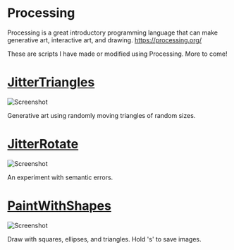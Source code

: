 # Processing
Processing is a great introductory programming language that can make generative art, interactive art, and drawing.  https://processing.org/

These are scripts I have made or modified using Processing.  More to come!

# <a href="https://github.com/TechnologyClassroom/Processing/blob/master/JitterTriangles.pde">JitterTriangles</a>

![Screenshot](https://github.com/TechnologyClassroom/Processing/blob/master/Images/JitterTriangles-29822.png?raw=true "Screenshot")



Generative art using randomly moving triangles of random sizes.

# <a href="https://github.com/TechnologyClassroom/Processing/blob/master/JitterRotate.pde">JitterRotate</a>

![Screenshot](https://github.com/TechnologyClassroom/Processing/blob/master/Images/JitterRotate-0531.png?raw=true "Screenshot")

An experiment with semantic errors.

# <a href="https://github.com/TechnologyClassroom/Processing/blob/master/PaintWithShapes.pde">PaintWithShapes</a>

![Screenshot](https://github.com/TechnologyClassroom/Processing/blob/master/Images/PaintWithShapes.png?raw=true "Screenshot")

Draw with squares, ellipses, and triangles.  Hold 's' to save images.
